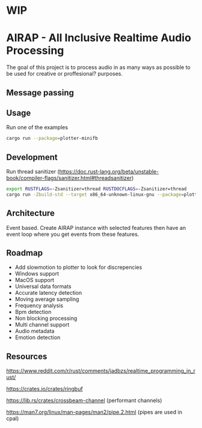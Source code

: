 # WIP

# AIRAP - All Inclusive Realtime Audio Processing

The goal of this project is to process audio in as many ways as possible to be used for creative or proffesional? purposes.

## Message passing

## Usage

Run one of the examples

```bash
cargo run --package=plotter-minifb
```

## Development

Run thread sanitizer (https://doc.rust-lang.org/beta/unstable-book/compiler-flags/sanitizer.html#threadsanitizer)

```bash
export RUSTFLAGS=-Zsanitizer=thread RUSTDOCFLAGS=-Zsanitizer=thread
cargo run -Zbuild-std --target x86_64-unknown-linux-gnu --package=plotter-minifb
```

## Architecture

Event based. Create AIRAP instance with selected features then have an event loop where you get events from these features.

## Roadmap
- Add slowmotion to plotter to look for discrepencies
- Windows support
- MacOS support
- Universal data formats
- Accurate latency detection
- Moving average sampling
- Frequency analysis
- Bpm detection
- Non blocking processing
- Multi channel support
- Audio metadata
- Emotion detection

## Resources

https://www.reddit.com/r/rust/comments/jadbzs/realtime_programming_in_rust/

https://crates.io/crates/ringbuf

https://lib.rs/crates/crossbeam-channel (performant channels)

https://man7.org/linux/man-pages/man2/pipe.2.html (pipes are used in cpal)
